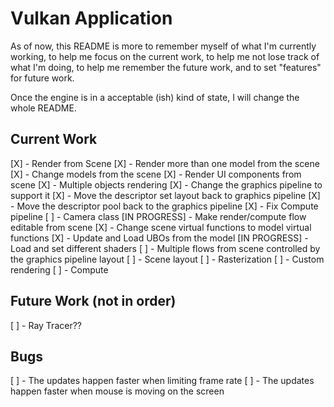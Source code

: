 # Vulkan Application

As of now, this README is more to remember myself of what I'm currently working, to help me focus on the current work, 
to help me not lose track of what I'm doing, to help me remember the future work, and to set "features" for future work.

Once the engine is in a acceptable (ish) kind of state, I will change the whole README.

## Current Work

[X] - Render from Scene
[X] - Render more than one model from the scene
[X] - Change models from the scene
[X] - Render UI components from scene
[X] - Multiple objects rendering
	[X] - Change the graphics pipeline to support it
	[X] - Move the descriptor set layout back to graphics pipeline
	[X] - Move the descriptor pool back to the graphics pipeline
[X] - Fix Compute pipeline
[ ] - Camera class
[IN PROGRESS] - Make render/compute flow editable from scene
	[X] - Change scene virtual functions to model virtual functions
	[X] - Update and Load UBOs from the model 
	[IN PROGRESS] - Load and set different shaders
	[ ] - Multiple flows from scene controlled by the graphics pipeline layout
		[ ] - Scene layout
		[ ] - Rasterization
		[ ] - Custom rendering
		[ ] - Compute
## Future Work (not in order)

[ ] - Ray Tracer??

## Bugs

[ ] - The updates happen faster when limiting frame rate
[ ] - The updates happen faster when mouse is moving on the screen
